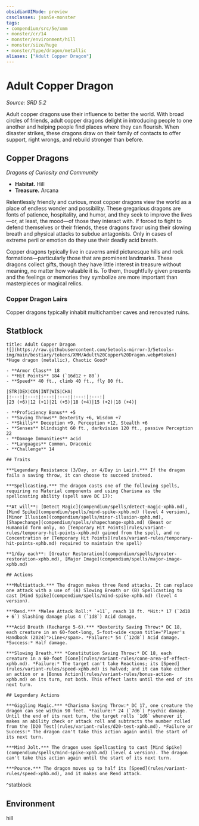 ```yaml
---
obsidianUIMode: preview
cssclasses: json5e-monster
tags:
- compendium/src/5e/xmm
- monster/cr/14
- monster/environment/hill
- monster/size/huge
- monster/type/dragon/metallic
aliases: ["Adult Copper Dragon"]
---
```

# Adult Copper Dragon
*Source: SRD 5.2*  

Adult copper dragons use their influence to better the world. With broad circles of friends, adult copper dragons delight in introducing people to one another and helping people find places where they can flourish. When disaster strikes, these dragons draw on their family of contacts to offer support, right wrongs, and rebuild stronger than before.

## Copper Dragons

*Dragons of Curiosity and Community*

- **Habitat.** Hill  
- **Treasure.** Arcana  

Relentlessly friendly and curious, most copper dragons view the world as a place of endless wonder and possibility. These gregarious dragons are fonts of patience, hospitality, and humor, and they seek to improve the lives—or, at least, the mood—of those they interact with. If forced to fight to defend themselves or their friends, these dragons favor using their slowing breath and physical attacks to subdue antagonists. Only in cases of extreme peril or emotion do they use their deadly acid breath.

Copper dragons typically live in caverns amid picturesque hills and rock formations—particularly those that are prominent landmarks. These dragons collect gifts, though they have little interest in treasure without meaning, no matter how valuable it is. To them, thoughtfully given presents and the feelings or memories they symbolize are more important than masterpieces or magical relics.

### Copper Dragon Lairs

Copper dragons typically inhabit multichamber caves and renovated ruins.

## Statblock

```ad-statblock
title: Adult Copper Dragon
![](https://raw.githubusercontent.com/5etools-mirror-3/5etools-img/main/bestiary/tokens/XMM/Adult%20Copper%20Dragon.webp#token)
*Huge dragon (metallic), Chaotic Good*

- **Armor Class** 18
- **Hit Points** 184 (`16d12 + 80`)
- **Speed** 40 ft., climb 40 ft., fly 80 ft.

|STR|DEX|CON|INT|WIS|CHA|
|:---:|:---:|:---:|:---:|:---:|:---:|
|23 (+6)|12 (+1)|21 (+5)|18 (+4)|15 (+2)|18 (+4)|

- **Proficiency Bonus** +5
- **Saving Throws** Dexterity +6, Wisdom +7
- **Skills** Deception +9, Perception +12, Stealth +6
- **Senses** blindsight 60 ft., darkvision 120 ft., passive Perception 22
- **Damage Immunities** acid
- **Languages** Common, Draconic
- **Challenge** 14

## Traits

***Legendary Resistance (3/Day, or 4/Day in Lair).*** If the dragon fails a saving throw, it can choose to succeed instead.

***Spellcasting.*** The dragon casts one of the following spells, requiring no Material components and using Charisma as the spellcasting ability (spell save DC 17):

**At will**: [Detect Magic](compendium/spells/detect-magic-xphb.md), [Mind Spike](compendium/spells/mind-spike-xphb.md) (level 4 version), [Minor Illusion](compendium/spells/minor-illusion-xphb.md), [Shapechange](compendium/spells/shapechange-xphb.md) (Beast or Humanoid form only, no [Temporary Hit Points](rules/variant-rules/temporary-hit-points-xphb.md) gained from the spell, and no Concentration or [Temporary Hit Points](rules/variant-rules/temporary-hit-points-xphb.md) required to maintain the spell)

**1/day each**: [Greater Restoration](compendium/spells/greater-restoration-xphb.md), [Major Image](compendium/spells/major-image-xphb.md)

## Actions

***Multiattack.*** The dragon makes three Rend attacks. It can replace one attack with a use of (A) Slowing Breath or (B) Spellcasting to cast [Mind Spike](compendium/spells/mind-spike-xphb.md) (level 4 version).

***Rend.*** *Melee Attack Roll:* `+11`, reach 10 ft. *Hit:* 17 (`2d10 + 6`) Slashing damage plus 4 (`1d8`) Acid damage.

***Acid Breath (Recharge 5-6).*** *Dexterity Saving Throw:* DC 18, each creature in an 60-foot-long, 5-foot-wide <span title="Player's Handbook (2024)">Line</span>. *Failure:* 54 (`12d8`) Acid damage. *Success:* Half damage.

***Slowing Breath.*** *Constitution Saving Throw:* DC 18, each creature in a 60-foot [Cone](rules/variant-rules/cone-area-of-effect-xphb.md). *Failure:* The target can't take Reactions; its [Speed](rules/variant-rules/speed-xphb.md) is halved; and it can take either an action or a [Bonus Action](rules/variant-rules/bonus-action-xphb.md) on its turn, not both. This effect lasts until the end of its next turn.

## Legendary Actions

***Giggling Magic.*** *Charisma Saving Throw:* DC 17, one creature the dragon can see within 90 feet. *Failure:* 24 (`7d6`) Psychic damage. Until the end of its next turn, the target rolls `1d6` whenever it makes an ability check or attack roll and subtracts the number rolled from the [D20 Test](rules/variant-rules/d20-test-xphb.md). *Failure or Success:* The dragon can't take this action again until the start of its next turn.

***Mind Jolt.*** The dragon uses Spellcasting to cast [Mind Spike](compendium/spells/mind-spike-xphb.md) (level 4 version). The dragon can't take this action again until the start of its next turn.

***Pounce.*** The dragon moves up to half its [Speed](rules/variant-rules/speed-xphb.md), and it makes one Rend attack.
```
^statblock

## Environment

hill